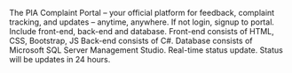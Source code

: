 The PIA Complaint Portal – your official platform for feedback, complaint tracking, and updates – anytime, anywhere. If not login, signup to portal.
Include front-end, back-end and database.
Front-end consists of HTML, CSS, Bootstrap, JS
Back-end consists of C#.
Database consists of Microsoft SQL Server Management Studio.
Real-time status update. Status will be updates in 24 hours. 
